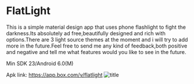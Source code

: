 # FlatLight

This is a simple material design app that uses phone flashlight to fight the darkness.Its absolutely ad free,beautifully designed and rich with options.There are 3 light source themes at the moment and i will try to add more in the future.Feel free to send me any kind of feedback,both positive and negative and tell me what features would you like to see in the future.

Min SDK 23/Android 6.0(M)

Apk link: https://app.box.com/v/flatlight
![title](https://i.imgur.com/9smJM1G.png)





